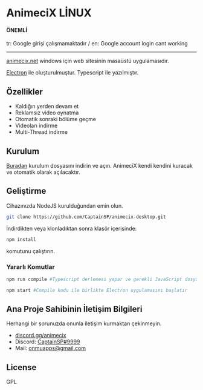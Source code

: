 # AnimeciX LİNUX

#### ÖNEMLİ

tr: Google girişi çalışmamaktadır 
/ en: Google account login cant working

-------

[animecix.net](https://animecix.net) windows için web sitesinin masaüstü uygulamasıdır.

[Electron](https://www.electronjs.org/)  ile oluşturulmuştur. Typescript ile yazılmıştır.

## Özellikler
- Kaldığın yerden devam et
- Reklamsız video oynatma
- Otomatik sonraki bölüme geçme
- Videoları indirme
- Multi-Thread indirme

## Kurulum

[Buradan](https://github.com/CaptainSP/animecix-desktop/releases/download/v1.1.5/AnimeciX-Setup-1.1.5.exe) kurulum dosyasını indirin ve açın. AnimeciX kendi kendini kuracak ve otomatik olarak açılacaktır.

## Geliştirme

Cihazınızda NodeJS kurulduğundan emin olun.

```sh
git clone https://github.com/CaptainSP/animecix-desktop.git
```
İndirdikten veya klonladıktan sonra klasör içerisinde:

```sh
npm install
```
komutunu çalıştırın.

### Yararlı Komutlar

```sh
npm run compile #Typescript derlemesi yapar ve gerekli JavaScript dosyalarını oluşturur.
```

```sh
npm start #Compile kodu ile birlikte Electron uygulamasını başlatır
```

## Ana Proje Sahibinin İletişim Bilgileri

Herhangi bir sorunuzda onunla iletişim kurmaktan çekinmeyin.

- [discord.gg/animecix](https://discord.com/invite/animecix) 
- Discord: [CaptainSP#9999](https://discord.com/users/344220078465744896)
- Mail: [onmuapps@gmail.com](mailto://onmuapps@gmail.com) 

## License

GPL
